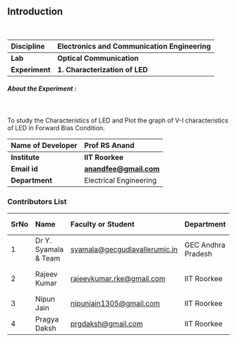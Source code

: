 ## Introduction 


<br>

<b>Discipline | <b> Electronics and Communication Engineering
:--|:--|
<b> Lab | <b> Optical Communication
<b> Experiment|     <b> 1. Characterization of LED

<h5> About the Experiment : </h5> <br>

To study the Characteristics of LED and Plot the graph of V-I characteristics of LED in Forward Bias Condition.


<b>Name of Developer | <b> Prof RS Anand 
:--|:--|
<b> Institute | <b>  IIT Roorkee
<b> Email id|     <b>  anandfee@gmail.com	
<b> Department |  Electrical Engineering

### Contributors List

SrNo | Name | Faculty or Student | Department| Institute | Email id
:--|:--|:--|:--|:--|:--|
| 1 | Dr Y. Syamala & Team | syamala@gecgudlavallerumic.in | GEC Andhra Pradesh | Faculty |
| 2 | Rajeev Kumar | rajeevkumar.rke@gmail.com | IIT Roorkee | Senior Research Fellow |
| 3 | Nipun Jain | nipunjain1305@gmail.com | IIT Roorkee | Project Associate |
| 4 | Pragya Daksh | prgdaksh@gmail.com | IIT Roorkee | Project Associate |

<br>
